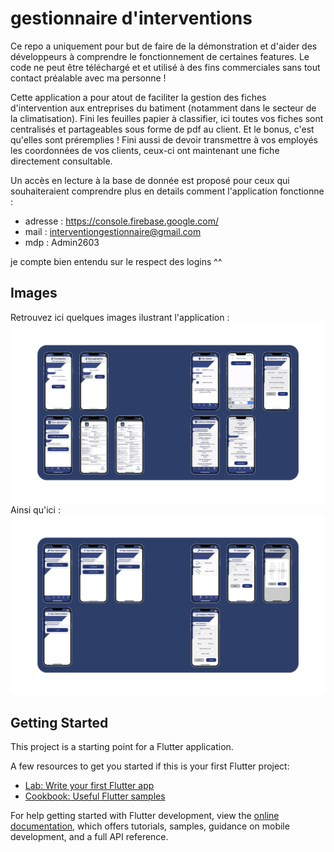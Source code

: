 # gestionnaire d'interventions

Ce repo a uniquement pour but de faire de la démonstration et d'aider des développeurs à comprendre le fonctionnement de certaines features. Le code ne peut être téléchargé et et utilisé à des fins commerciales sans tout contact préalable avec ma personne !

Cette application a pour atout de faciliter la gestion des fiches d'intervention aux entreprises du batiment (notamment dans le secteur de la climatisation). Fini les feuilles papier à classifier, ici toutes vos fiches sont centralisés et partageables sous forme de pdf au client. Et le bonus, c'est qu'elles sont préremplies ! Fini aussi de devoir transmettre à vos employés les coordonnées de vos clients, ceux-ci ont maintenant une fiche directement consultable.

Un accès en lecture à la base de donnée est proposé pour ceux qui souhaiteraient comprendre plus en details comment l'application fonctionne :
  - adresse : https://console.firebase.google.com/
  - mail : interventiongestionnaire@gmail.com
  - mdp : Admin2603

je compte bien entendu sur le respect des logins ^^

## Images 
Retrouvez ici quelques images ilustrant l'application : 
![plot](./githubSources/part1.png)
Ainsi qu'ici :
![plot](./githubSources/part2.png)

## Getting Started

This project is a starting point for a Flutter application.

A few resources to get you started if this is your first Flutter project:

- [Lab: Write your first Flutter app](https://docs.flutter.dev/get-started/codelab)
- [Cookbook: Useful Flutter samples](https://docs.flutter.dev/cookbook)

For help getting started with Flutter development, view the
[online documentation](https://docs.flutter.dev/), which offers tutorials,
samples, guidance on mobile development, and a full API reference.
